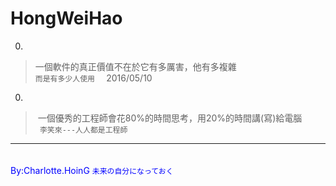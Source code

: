 # HongWeiHao  
  
0. 
> 一個軟件的真正價值不在於它有多厲害，他有多複雜   
<code>而是有多少人使用  </code> 2016/05/10  
  
0. 
>  一個優秀的工程師會花80%的時間思考，用20%的時間講(寫)給電腦   
<code> 李笑來---人人都是工程師 </code>  
  
---

　　　　　　　　　　　　　　　　　　　　　　　　　　　　　　　　　　<font color="blue">By:Charlotte.HoinG <code>未来の自分になっておく</code></font>
